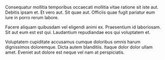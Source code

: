 Consequatur mollitia temporibus occaecati mollitia vitae ratione sit iste aut. Debitis ipsam et. Et vero aut. Sit quae aut. Officiis quae fugit pariatur eum iure in porro rerum labore.
 Facere aliquam quibusdam vel eligendi animi ex. Praesentium id laboriosam. Sit aut eum est est qui. Laudantium repudiandae eos qui voluptatem et.
 Voluptatem cupiditate accusamus cumque doloribus omnis harum dignissimos doloremque. Dicta autem blanditiis. Itaque dolor dolor ullam amet. Eveniet aut dolore est neque vel nam at perspiciatis.